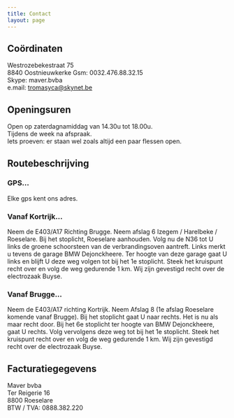 ```yaml
---
title: Contact 
layout: page
---
```


Coördinaten
-----------

Westrozebekestraat 75  
8840 Oostnieuwkerke
Gsm: 0032.476.88.32.15  
Skype: maver.bvba  
e.mail: <tromasyca@skynet.be>

Openingsuren
------------

Open op zaterdagnamiddag van 14.30u tot 18.00u.  
Tijdens de week na afspraak.  
Iets proeven: er staan wel zoals altijd een paar flessen open.  
  
Routebeschrijving
-----------------

### GPS...  

Elke gps kent ons adres.  

### Vanaf Kortrijk... 

Neem de E403/A17 Richting Brugge. Neem afslag 6 Izegem /
Harelbeke / Roeselare. Bij het stoplicht, Roeselare aanhouden. Volg nu de
N36&nbsp;tot U links de groene schoorsteen van de verbrandingsoven aantreft.
Links merkt u&nbsp;tevens de garage BMW Dejonckheere. Ter hoogte van deze
garage gaat U links en&nbsp;blijft U deze weg volgen tot bij het 1e
stoplicht.&nbsp;Steek het kruispunt recht over en volg de weg gedurende 1 km.
Wij zijn gevestigd recht over de electrozaak Buyse.  

### Vanaf Brugge...  

Neem de E403/A17 richting Kortrijk. Neem Afslag 8 (1e afslag Roeselare komende
vanaf Brugge). Bij het stoplicht gaat U naar rechts. Het is nu&nbsp;als
maar&nbsp;recht door. Bij het 6e stoplicht ter hoogte van BMW Dejonckheere,
gaat U rechts.&nbsp;Volg vervolgens deze weg tot bij het 1e stoplicht. Steek
het kruispunt recht over en volg de weg gedurende 1 km. Wij zijn gevestigd
recht over de electrozaak Buyse.

Facturatiegegevens  
-------------------
  
Maver bvba  
Ter Reigerie 16  
8800 Roeselare  
BTW / TVA: 0888.382.220  

